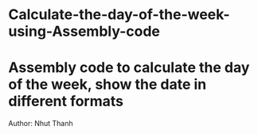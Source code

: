 # Calculate-the-day-of-the-week-using-Assembly-code
# Assembly code to calculate the day of the week, show the date in different formats
Author: Nhut Thanh
